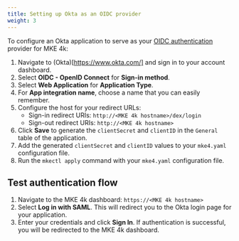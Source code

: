 ```yaml
---
title: Setting up Okta as an OIDC provider
weight: 3
---
```


To configure an Okta application to serve as your [OIDC authentication](../../../../docs/configuration/authentication/oidc) provider for MKE 4k:

1. Navigate to (Okta)[https://www.okta.com/] and sign in to your account dashboard.
2. Select **OIDC - OpenID Connect** for **Sign-in method**.
3. Select **Web Application** for **Application Type**.
4. For **App integration name**, choose a name that you can easily remember.
5. Configure the host for your redirect URLs:
   - Sign-in redirect URIs: `http://<MKE 4k hostname>/dex/login`
   - Sign-out redirect URIs: `http://<MKE 4k hostname>`
6. Click **Save** to generate the `clientSecret` and `clientID` in the `General` table of the application.
7. Add the generated `clientSecret` and `clientID` values to your `mke4.yaml`
   configuration file.
8. Run the `mkectl apply` command with your `mke4.yaml` configuration file.

## Test authentication flow

1. Navigate to the MKE 4k dashboard: `https://<MKE 4k hostname>`
2. Select **Log in with SAML**. This will redirect you to the Okta
   login page for your application.
3. Enter your credentials and click **Sign In**. If authentication is successful,
   you will be redirected to the MKE 4k dashboard.

